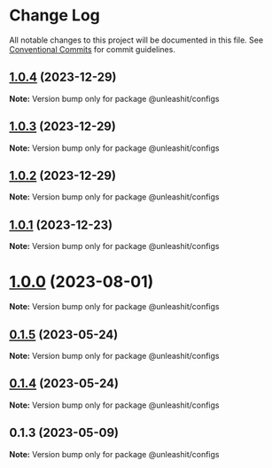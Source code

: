 # Change Log

All notable changes to this project will be documented in this file.
See [Conventional Commits](https://conventionalcommits.org) for commit guidelines.

## [1.0.4](https://github.com/unleashit/npm-library/compare/@unleashit/configs@1.0.3...@unleashit/configs@1.0.4) (2023-12-29)

**Note:** Version bump only for package @unleashit/configs

## [1.0.3](https://github.com/unleashit/npm-library/compare/@unleashit/configs@1.0.1...@unleashit/configs@1.0.3) (2023-12-29)

**Note:** Version bump only for package @unleashit/configs

## [1.0.2](https://github.com/unleashit/npm-library/compare/@unleashit/configs@1.0.1...@unleashit/configs@1.0.2) (2023-12-29)

**Note:** Version bump only for package @unleashit/configs

## [1.0.1](https://github.com/unleashit/npm-library/compare/@unleashit/configs@1.0.0...@unleashit/configs@1.0.1) (2023-12-23)

**Note:** Version bump only for package @unleashit/configs

# [1.0.0](https://github.com/unleashit/npm-library/compare/@unleashit/configs@0.1.5...@unleashit/configs@1.0.0) (2023-08-01)

**Note:** Version bump only for package @unleashit/configs

## [0.1.5](https://github.com/unleashit/npm-library/compare/@unleashit/configs@0.1.4...@unleashit/configs@0.1.5) (2023-05-24)

**Note:** Version bump only for package @unleashit/configs

## [0.1.4](https://github.com/unleashit/npm-library/compare/@unleashit/configs@0.1.3...@unleashit/configs@0.1.4) (2023-05-24)

**Note:** Version bump only for package @unleashit/configs

## 0.1.3 (2023-05-09)

**Note:** Version bump only for package @unleashit/configs
